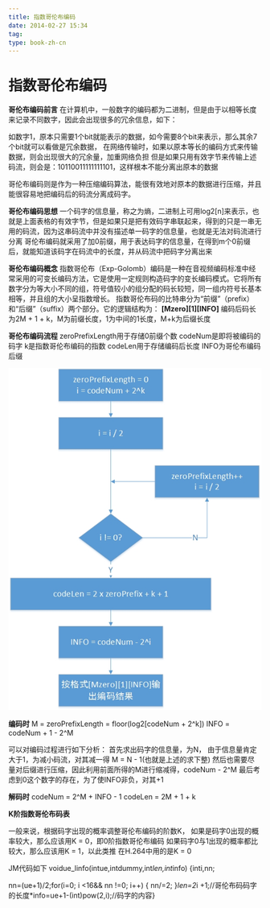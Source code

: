 ```yaml
---
title: 指数哥伦布编码
date: 2014-02-27 15:34
tag: 
type: book-zh-cn
---
```

# 指数哥伦布编码

**哥伦布编码前言**
在计算机中，一般数字的编码都为二进制，但是由于以相等长度来记录不同数字，因此会出现很多的冗余信息，如下：


如数字1，原本只需要1个bit就能表示的数据，如今需要8个bit来表示，那么其余7个bit就可以看做是冗余数据，
在网络传输时，如果以原本等长的编码方式来传输数据，则会出现很大的冗余量，加重网络负担
但是如果只用有效字节来传输上述码流，则会是：10110011111111101，这样根本不能分离出原本的数据

哥伦布编码则是作为一种压缩编码算法，能很有效地对原本的数据进行压缩，并且能很容易地把编码后的码流分离成码字。

**哥伦布编码思想**
一个码字的信息量，称之为熵，二进制上可用log2[n]来表示，也就是上面表格的有效字节，但是如果只是把有效码字串联起来，得到的只是一串无用的码流，因为这串码流中并没有描述单一码字的信息量，也就是无法对码流进行分离
哥伦布编码就采用了加0前缀，用于表达码字的信息量，在得到m个0前缀后，就能知道该码字在码流中的长度，并从码流中把码字分离出来

**哥伦布编码概念**
指数哥伦布（Exp-Golomb）编码是一种在音视频编码标准中经常采用的可变长编码方法，它是使用一定规则构造码字的变长编码模式。它将所有数字分为等大小不同的组，符号值较小的组分配的码长较短，同一组内符号长基本相等，并且组的大小呈指数增长。
指数哥伦布码的比特串分为“前缀”（prefix）和“后缀”（suffix）两个部分。它的逻辑结构为：
**[Mzero][1][INFO]**
编码后码长为2M + 1 + k，M为前缀长度，1为中间的1长度，M+k为后缀长度

**哥伦布编码流程**
zeroPrefixLength用于存储0前缀个数
codeNum是即将被编码的码字
k是指数哥伦布编码的指数
codeLen用于存储编码后长度
INFO为哥伦布编码后缀

<img alt="" src="img/2014-02-27-指数哥伦布编码/271504015208189.jpg">

**编码时**
M = zeroPrefixLength = floor(log2[codeNum + 2^k])
INFO = codeNum + 1 - 2^M

可以对编码过程进行如下分析：
首先求出码字的信息量，为N，
由于信息量肯定大于1，为减小码流，对其减一得 M = N - 1(也就是上述的求下整)
然后也需要尽量对后缀进行压缩，因此利用前面所得的M进行缩减得，codeNum - 2^M
最后考虑到0这个数字的存在，为了使INFO非负，对其+1

**解码时**
codeNum = 2^M + INFO - 1
codeLen = 2M + 1 + k

**K阶指数哥伦布码表**


一般来说，根据码字出现的概率调整哥伦布编码的阶数K，
如果是码字0出现的概率较大，那么应该用K = 0，即0阶指数哥伦布编码
如果码字0与1出现的概率都比较大，那么应该用K = 1，以此类推
在H.264中用的是K = 0

JM代码如下
voidue_linfo(intue,intdummy,int*len,int*info)
{inti,nn;

  nn=(ue+1)/2;for(i=0; i <16&& nn !=0; i++)
  {
    nn/=2;
  }*len=2*i +1;//哥伦布码码字的长度*info=ue+1-(int)pow(2,i);//码字的内容}














